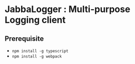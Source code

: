 # JabbaLogger : Multi-purpose Logging client

## Prerequisite
* `npm install -g typescript`
* `npm install -g webpack`
